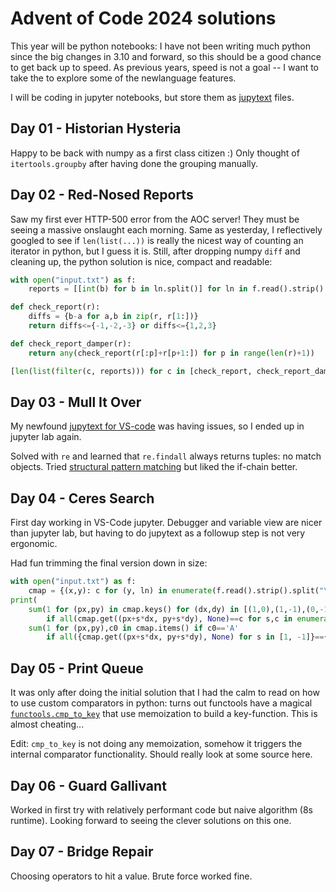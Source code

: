# Advent of Code 2024 solutions

This year will be python notebooks: I have not been writing much python since the big changes in 3.10 and forward, so this should be a good chance to get back up to speed.
As previous years, speed is not a goal -- I want to take the to explore some of the newlanguage features.

I will be coding in jupyter notebooks, but store them as [jupytext](https://jupytext.readthedocs.io/en/latest/) files.

## Day 01 - Historian Hysteria

Happy to be back with numpy as a first class citizen :)
Only thought of `itertools.groupby` after having done the grouping manually.

## Day 02 - Red-Nosed Reports

Saw my first ever HTTP-500 error from the AOC server! They must be seeing a massive onslaught each morning.
Same as yesterday, I reflectively googled to see if `len(list(...))` is really the nicest way of counting an iterator in python, but I guess it is.
Still, after dropping numpy `diff` and cleaning up, the python solution is nice, compact and readable:

```python
with open("input.txt") as f:
    reports = [[int(b) for b in ln.split()] for ln in f.read().strip().split("\n")]

def check_report(r):
    diffs = {b-a for a,b in zip(r, r[1:])}
    return diffs<={-1,-2,-3} or diffs<={1,2,3}

def check_report_damper(r):
    return any(check_report(r[:p]+r[p+1:]) for p in range(len(r)+1))

[len(list(filter(c, reports))) for c in [check_report, check_report_damper]]
```

## Day 03 - Mull It Over

My newfound [jupytext for VS-code](https://github.com/notebookPowerTools/vscode-jupytext) was having issues, so I ended up in jupyter lab again.

Solved with `re` and learned that `re.findall` always returns tuples: no match objects.
Tried [structural pattern matching](https://peps.python.org/pep-0636/) but liked the if-chain better.

## Day 04 - Ceres Search

First day working in VS-Code jupyter. Debugger and variable view are nicer than jupyter lab, but having to do jupytext as a followup step is not very ergonomic.

Had fun trimming the final version down in size:
```python
with open("input.txt") as f:
    cmap = {(x,y): c for (y, ln) in enumerate(f.read().strip().split("\n")) for (x, c) in enumerate(ln)}
print(
    sum(1 for (px,py) in cmap.keys() for (dx,dy) in [(1,0),(1,-1),(0,-1),(-1,-1),(-1,0),(-1,1),(0,1),(1,1)] 
        if all(cmap.get((px+s*dx, py+s*dy), None)==c for s,c in enumerate("XMAS"))),
    sum(1 for (px,py),c0 in cmap.items() if c0=='A' 
        if all({cmap.get((px+s*dx, py+s*dy), None) for s in [1, -1]}=={'M','S'} for (dx,dy) in [(1,1), (-1,1)])))
```

## Day 05 - Print Queue

It was only after doing the initial solution that I had the calm to read on how to use custom comparators in python: turns out functools have a magical [`functools.cmp_to_key`](https://docs.python.org/3/library/functools.html#functools.cmp_to_key) that use memoization to build a key-function. This is almost cheating...

Edit: `cmp_to_key` is not doing any memoization, somehow it triggers the internal comparator functionality. Should really look at some source here.

## Day 06 - Guard Gallivant

Worked in first try with relatively performant code but naive algorithm (8s runtime).
Looking forward to seeing the clever solutions on this one.

## Day 07 - Bridge Repair

Choosing operators to hit a value. Brute force worked fine.
